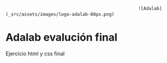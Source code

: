                                                       ![Adalab](_src/assets/images/logo-adalab-80px.png)
# Adalab evalución final

Ejercicio html y css final
